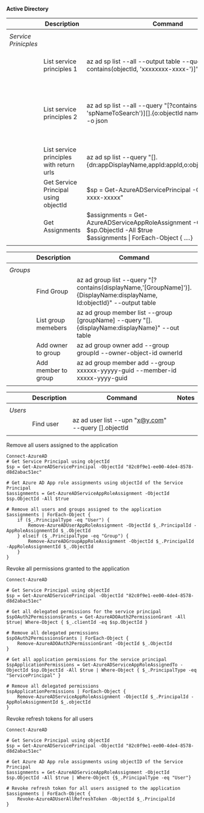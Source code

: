 **Active Directory**

||**Description**|**Command**|**Notes**|
|---|---|---|---|
|||||
|*Service Prinicples*||||
||List service principles 1|az ad sp list --all --output table --query "[?contains(objectId, 'xxxxxxxx-xxxx-')]"| find sp with a certain Id|
||List service principles 2|az ad sp list --all --query "[?contains(displayName, 'spNameToSearch')][].{o:objectId name:displayName}" -o json|find sp with a certain name and display the name|
||List service principles with return urls|az ad sp list --query "[].{dn:appDisplayName,appId:appId,o:objectId,r:replyUrls}"||
||Get Service Principal using objectId|$sp = Get-AzureADServicePrincipal -ObjectId "xxxxx-xxxx-xxxxx"||
||Get Assignments|$assignments = Get-AzureADServiceAppRoleAssignment -ObjectId $sp.ObjectId -All $true <br> $assignments \| ForEach-Object { ....}||
|||||


||**Description**|**Command**|**Notes**|
|---|---|---|---|
|||||
|*Groups*||||
||Find Group|az ad group list --query "[?contains(displayName,'[GroupName]')].{DisplayName:displayName, Id:objectId}" --output table ||
||List group memebers|az ad group member list --group [groupName] --query "[].{displayName:displayName}" --out table||
||Add owner to group|az ad group owner add --group groupId --owner-object-id ownerId||
||Add member to group|az ad group member add --group xxxxxx-yyyyy-guid --member-id xxxxx-yyyy-guid||
|||||




||**Description**|**Command**|**Notes**|
|---|---|---|---|
|||||
|*Users*||||
||Find user|az ad user list --upn "x@y.com" --query [].objectId||
|||||

Remove all users assigned to the application

    Connect-AzureAD
    # Get Service Principal using objectId
    $sp = Get-AzureADServicePrincipal -ObjectId "82c0f9e1-ee00-4de4-8578-d8d2abac51ec"

    # Get Azure AD App role assignments using objectId of the Service Principal
    $assignments = Get-AzureADServiceAppRoleAssignment -ObjectId $sp.ObjectId -All $true

    # Remove all users and groups assigned to the application
    $assignments | ForEach-Object {
        if ($_.PrincipalType -eq "User") {
            Remove-AzureADUserAppRoleAssignment -ObjectId $_.PrincipalId -AppRoleAssignmentId $_.ObjectId
        } elseif ($_.PrincipalType -eq "Group") {
            Remove-AzureADGroupAppRoleAssignment -ObjectId $_.PrincipalId -AppRoleAssignmentId $_.ObjectId
        }
    }
    
Revoke all permissions granted to the application

    Connect-AzureAD

    # Get Service Principal using objectId
    $sp = Get-AzureADServicePrincipal -ObjectId "82c0f9e1-ee00-4de4-8578-d8d2abac51ec"

    # Get all delegated permissions for the service principal
    $spOAuth2PermissionsGrants = Get-AzureADOAuth2PermissionGrant -All $true| Where-Object { $_.clientId -eq $sp.ObjectId }

    # Remove all delegated permissions
    $spOAuth2PermissionsGrants | ForEach-Object {
        Remove-AzureADOAuth2PermissionGrant -ObjectId $_.ObjectId
    }

    # Get all application permissions for the service principal
    $spApplicationPermissions = Get-AzureADServiceAppRoleAssignedTo -ObjectId $sp.ObjectId -All $true | Where-Object { $_.PrincipalType -eq "ServicePrincipal" }

    # Remove all delegated permissions
    $spApplicationPermissions | ForEach-Object {
        Remove-AzureADServiceAppRoleAssignment -ObjectId $_.PrincipalId -AppRoleAssignmentId $_.objectId
    }
    
Revoke refresh tokens for all users
    
    Connect-AzureAD

    # Get Service Principal using objectId
    $sp = Get-AzureADServicePrincipal -ObjectId "82c0f9e1-ee00-4de4-8578-d8d2abac51ec"

    # Get Azure AD App role assignments using objectID of the Service Principal
    $assignments = Get-AzureADServiceAppRoleAssignment -ObjectId $sp.ObjectId -All $true | Where-Object {$_.PrincipalType -eq "User"}

    # Revoke refresh token for all users assigned to the application
    $assignments | ForEach-Object {
        Revoke-AzureADUserAllRefreshToken -ObjectId $_.PrincipalId
    }
